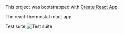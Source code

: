 This project was bootstrapped with [Create React App](https://github.com/facebook/create-react-app).

The react-thermostat react app

Test suite
![Test suite](iamges/tests.PNG?raw=true "Test suite")